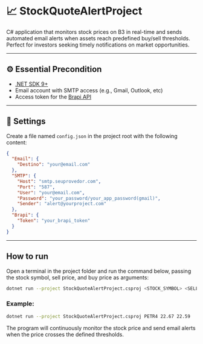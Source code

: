 # 📈 StockQuoteAlertProject
C# application that monitors stock prices on B3 in real-time and sends automated email alerts when assets reach predefined buy/sell thresholds. Perfect for investors seeking timely notifications on market opportunities.

---

## ⚙️ Essential Precondition

- [.NET SDK 9+](https://dotnet.microsoft.com/en-us/download)
- Email account with SMTP access (e.g., Gmail, Outlook, etc)
- Access token for the [Brapi API](https://brapi.dev/)

---

## 🔧 Settings

Create a file named `config.json` in the project root with the following content:

```json
{
  "Email": {
    "Destino": "your@email.com"
  },
  "SMTP": {
    "Host": "smtp.seuprovedor.com",
    "Port": "587",
    "User": "your@email.com",
    "Password": "your_password/your_app_password(gmail)",
    "Sender": "alert@yourproject.com"
  },
  "Brapi": {
    "Token": "your_brapi_token"
  }
}
```

---

## How to run

Open a terminal in the project folder and run the command below, passing the stock symbol, sell price, and buy price as arguments:

```bash
dotnet run --project StockQuoteAlertProject.csproj <STOCK_SYMBOL> <SELL_PRICE> <BUY_PRICE>
```

### Example:

```bash
dotnet run --project StockQuoteAlertProject.csproj PETR4 22.67 22.59
```

The program will continuously monitor the stock price and send email alerts when the price crosses the defined thresholds.